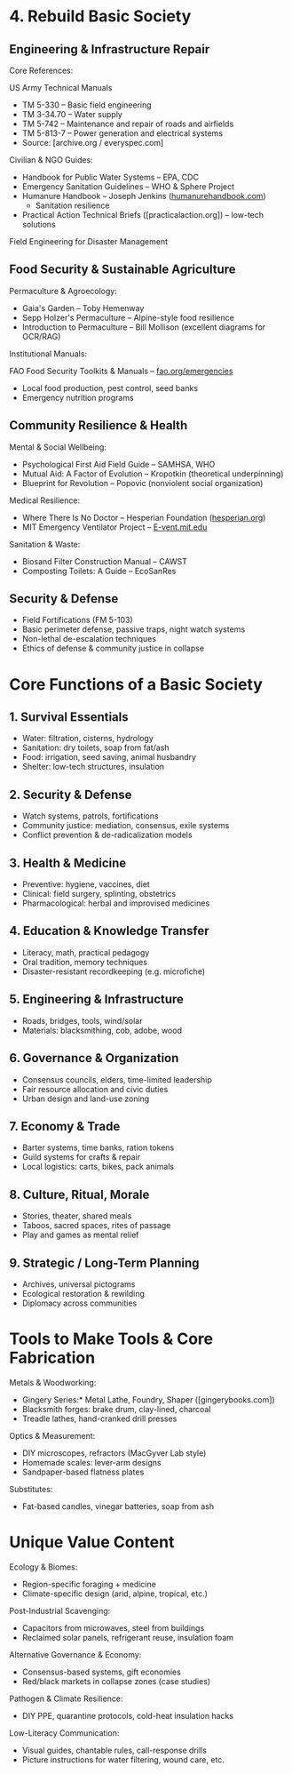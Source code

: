 # 4. Rebuild Basic Society

## Engineering & Infrastructure Repair

Core References:

US Army Technical Manuals
* TM 5-330 – Basic field engineering
* TM 3-34.70 – Water supply
* TM 5-742 – Maintenance and repair of roads and airfields
* TM 5-813-7 – Power generation and electrical systems
* Source: [archive.org / everyspec.com]

Civilian & NGO Guides:
* Handbook for Public Water Systems – EPA, CDC
* Emergency Sanitation Guidelines – WHO & Sphere Project
* Humanure Handbook – Joseph Jenkins ([humanurehandbook.com](https://humanurehandbook.com))
  * Sanitation resilience
* Practical Action Technical Briefs ([practicalaction.org]) – low-tech solutions

Field Engineering for Disaster Management

## Food Security & Sustainable Agriculture

Permaculture & Agroecology:
* Gaia's Garden – Toby Hemenway
* Sepp Holzer's Permaculture – Alpine-style food resilience
* Introduction to Permaculture – Bill Mollison (excellent diagrams for OCR/RAG)

Institutional Manuals:

FAO Food Security Toolkits & Manuals – [fao.org/emergencies](https://www.fao.org/emergencies)
* Local food production, pest control, seed banks
* Emergency nutrition programs

## Community Resilience & Health

Mental & Social Wellbeing:
* Psychological First Aid Field Guide – SAMHSA, WHO
* Mutual Aid: A Factor of Evolution – Kropotkin (theoretical underpinning)
* Blueprint for Revolution – Popovic (nonviolent social organization)

Medical Resilience:
* Where There Is No Doctor – Hesperian Foundation ([hesperian.org](https://hesperian.org))
* MIT Emergency Ventilator Project – [E-vent.mit.edu](https://e-vent.mit.edu)

Sanitation & Waste:
* Biosand Filter Construction Manual – CAWST
* Composting Toilets: A Guide – EcoSanRes

## Security & Defense

* Field Fortifications (FM 5-103)
* Basic perimeter defense, passive traps, night watch systems
* Non-lethal de-escalation techniques
* Ethics of defense & community justice in collapse


# Core Functions of a Basic Society

## 1. Survival Essentials
* Water: filtration, cisterns, hydrology
* Sanitation: dry toilets, soap from fat/ash
* Food: irrigation, seed saving, animal husbandry
* Shelter: low-tech structures, insulation

## 2. Security & Defense
* Watch systems, patrols, fortifications
* Community justice: mediation, consensus, exile systems
* Conflict prevention & de-radicalization models

## 3. Health & Medicine
* Preventive: hygiene, vaccines, diet
* Clinical: field surgery, splinting, obstetrics
* Pharmacological: herbal and improvised medicines

## 4. Education & Knowledge Transfer
* Literacy, math, practical pedagogy
* Oral tradition, memory techniques
* Disaster-resistant recordkeeping (e.g. microfiche)

## 5. Engineering & Infrastructure
* Roads, bridges, tools, wind/solar
* Materials: blacksmithing, cob, adobe, wood

## 6. Governance & Organization
* Consensus councils, elders, time-limited leadership
* Fair resource allocation and civic duties
* Urban design and land-use zoning

## 7. Economy & Trade
* Barter systems, time banks, ration tokens
* Guild systems for crafts & repair
* Local logistics: carts, bikes, pack animals

## 8. Culture, Ritual, Morale
* Stories, theater, shared meals
* Taboos, sacred spaces, rites of passage
* Play and games as mental relief

## 9. Strategic / Long-Term Planning
* Archives, universal pictograms
* Ecological restoration & rewilding
* Diplomacy across communities


# Tools to Make Tools & Core Fabrication

Metals & Woodworking:
* Gingery Series:* Metal Lathe, Foundry, Shaper (\[gingerybooks.com])
* Blacksmith forges: brake drum, clay-lined, charcoal
* Treadle lathes, hand-cranked drill presses

Optics & Measurement:
* DIY microscopes, refractors (MacGyver Lab style)
* Homemade scales: lever-arm designs
* Sandpaper-based flatness plates

Substitutes:
* Fat-based candles, vinegar batteries, soap from ash


# Unique Value Content

Ecology & Biomes:
* Region-specific foraging + medicine
* Climate-specific design (arid, alpine, tropical, etc.)

Post-Industrial Scavenging:
* Capacitors from microwaves, steel from buildings
* Reclaimed solar panels, refrigerant reuse, insulation foam

Alternative Governance & Economy:
* Consensus-based systems, gift economies
* Red/black markets in collapse zones (case studies)

Pathogen & Climate Resilience:
* DIY PPE, quarantine protocols, cold-heat insulation hacks

Low-Literacy Communication:
* Visual guides, chantable rules, call-response drills
* Picture instructions for water filtering, wound care, etc.
